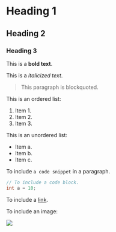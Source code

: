 # Heading 1

## Heading 2

### Heading 3

This is a **bold text**.

This is a *italicized text*.

> This paragraph is blockquoted.



This is an ordered list:

1. Item 1.
2. Item 2.
3. Item 3.



This is an unordered list:

- Item a.
- Item b.
- Item c.



To include `a code snippet` in a paragraph.

```java
// To include a code block.
int a = 10;
```



To include a [link](http://www.3body.com/).

To include an image:

![](https://bkimg.cdn.bcebos.com/pic/9f510fb30f2442a7d933b7078117ba4bd11373f0a44f?x-bce-process=image/watermark,image_d2F0ZXIvYmFpa2UyMjA=,g_7,xp_5,yp_5)